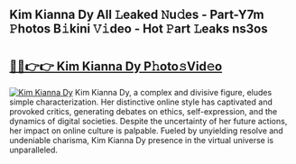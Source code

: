 ## Kim Kianna Dy All 𝙻eaked 𝙽u𝚍es - Part-Y7m 𝙿hotos B𝚒kini 𝚅𝚒deo - Hot 𝙿art 𝙻eaks ns3os

# <h2><a href="http://ld22nni.urlbe.top/?page=Kim+Kianna+Dy">🔗🔗👉👉 Kim Kianna Dy P𝚑oto𝚜Vid𝚎o</a></h2>

[![Kim Kianna Dy](https://i.imgur.com/eBuTRDB.gif)](http://ld22nni.urlbe.top/?page=Kim+Kianna+Dy)
Kim Kianna Dy, a complex and divisive figure, eludes simple characterization. Her distinctive online style has captivated and provoked critics, generating debates on ethics, self-expression, and the dynamics of digital societies. Despite the uncertainty of her future actions, her impact on online culture is palpable. Fueled by unyielding resolve and undeniable charisma, Kim Kianna Dy presence in the virtual universe is unparalleled.
